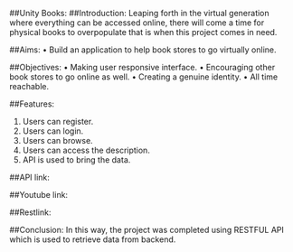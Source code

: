 ##Unity Books:
##Introduction:
Leaping forth in the virtual generation where everything can be accessed online, 
there will come a time for physical books to overpopulate that is when this project comes in need.


##Aims:
•	Build an application to help book stores to go virtually online.


##Objectives:
•	Making user responsive interface.
•	Encouraging other book stores to go online as well.
•	Creating a genuine identity.
•	All time reachable.


##Features:
1. Users can register.
2. Users can login.
3. Users can browse.
4. Users can access the description.
5. API is used to bring the data.

##API link:


##Youtube link:

##Restlink:

##Conclusion:
In this way, the project was completed using RESTFUL API which is used to retrieve data from backend.
